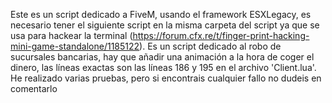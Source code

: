 Este es un script dedicado a FiveM, usando el framework ESXLegacy, es necesario tener el siguiente script en la misma carpeta del script ya que se usa para hackear la terminal (https://forum.cfx.re/t/finger-print-hacking-mini-game-standalone/1185122).
Es un script dedicado al robo de sucursales bancarias, hay que añadir una animación a la hora de coger el dinero, las líneas exactas son las líneas 186 y 195 en el archivo 'Client.lua'.
He realizado varias pruebas, pero si encontrais cualquier fallo no dudeis en comentarlo
